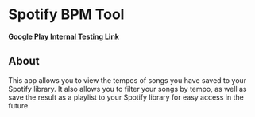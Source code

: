 # Spotify BPM Tool
**[Google Play Internal Testing Link](https://play.google.com/apps/test/com.michalwozniczka.SpotifyBpmTool/1)**
## About
This app allows you to view the tempos of songs you have saved to your Spotify library. It also allows you to filter your songs by tempo, as well as save the result as a playlist to your Spotify library for easy access in the future.
